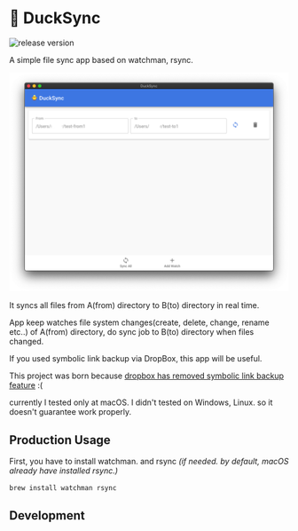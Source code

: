 # 🐥 DuckSync

![release version](https://img.shields.io/github/v/release/aivesoft/DuckSync)

A simple file sync app based on watchman, rsync.

![screenshot](./misc/screenshot.png)

It syncs all files from A(from) directory to B(to) directory in real time.

App keep watches file system changes(create, delete, change, rename etc..) of A(from) directory, do sync job to B(to) directory when files changed.

If you used symbolic link backup via DropBox, this app will be useful.

This project was born because [dropbox has removed symbolic link backup feature](https://help.dropbox.com/en-us/installs-integrations/sync-uploads/symlinks) :(

currently I tested only at macOS. I didn't tested on Windows, Linux. so it doesn't guarantee work properly.

## Production Usage

First, you have to install watchman. and rsync _(if needed. by default, macOS already have installed rsync.)_

```
brew install watchman rsync
```

## Development

```

```
